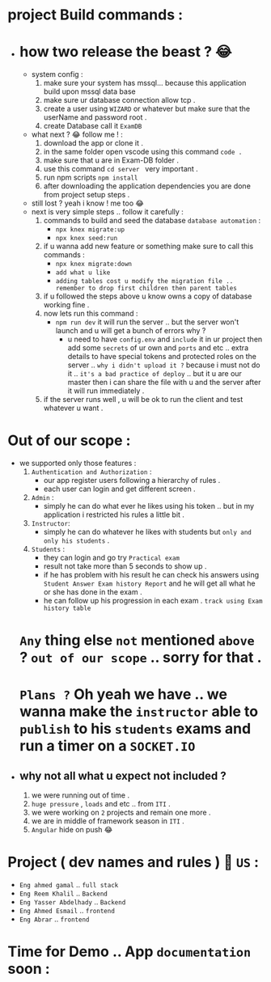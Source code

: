 # project Build commands : 
- # how two release the beast ? 😂
    - system config :
        1. make sure your system has mssql... because this application build upon mssql data base
        2. make sure ur database connection allow tcp .
        3. create a user using `WIZARD` or whatever but make sure that the userName and password root .
        4. create Database call it `ExamDB`
    - what next ? 😂 follow me ! :
        1. download the app or clone it .
        2. in the same folder open vscode using this command `code .`
        3. make sure that u are in Exam-DB folder .
        4. use this command `cd server ` very important .
        5. run npm scripts `npm install`
        6. after downloading the application dependencies you are done from project setup steps .
    - still lost ? yeah i know ! me too 😂
    - next is very simple steps .. follow it carefully : 
        1. commands to build and seed the database `database automation` : 
            - `npx knex migrate:up`
            - `npx knex seed:run`
        2. if u wanna add new feature or something make sure to call this commands : 
            - `npx knex migrate:down`
            - `add what u like `
            - `adding tables cost u modify the migration file .. remember to drop first children then parent tables`
        3. if u followed the steps above u know owns a copy of database working fine . 
        4. now lets run this command : 
            - `npm run dev` it will run the server .. but the server won't launch and u will get a bunch of errors why ? 
                - u need to have `config.env` and `include` it in ur project then add some `secrets` of ur own and `ports` and etc .. extra details to have special tokens and protected roles on the server .. `why i didn't upload it ?` because i must not do it .. `it's a bad practice of deploy` .. but it u are our master then i can share the file with u and the server after it will run immediately .
        5. if the server runs well , u will be ok to run the client and test whatever u want . 
# Out of our scope : 
- we supported only those features : 
    1. `Authentication and Authorization` :
        - our app register users following a hierarchy of rules . 
        - each user can login and get different screen .
    2. `Admin` : 
        - simply he can do what ever he likes using his token .. but in my application i restricted his rules a little bit .
    3. `Instructor`:
        - simply he can do whatever he likes with students but `only and only his students` . 
    4. `Students` :
        - they can login and go try `Practical exam`
        - result not take more than 5 seconds to show up . 
        - if he has problem with his result he can check his answers using `Student Answer Exam history Report` and he will get all what he or she has done in the exam . 
        - he can follow up his progression in each exam . `track using Exam history table`
    # `Any` thing else `not` mentioned `above` ? `out of our scope` .. sorry for that . 
    # `Plans ?` Oh yeah we have .. we wanna make the `instructor` able to `publish` to his `students` exams and run a timer on a `SOCKET.IO`
- ## why not all what u expect not included ? 
    1. we were running out of time . 
    2. `huge pressure` , `loads` and etc .. from `ITI` .
    3. we were working on `2` projects and remain one more . 
    4. we are in middle of framework season in `ITI` .
    5. `Angular` hide on push 😂
# Project ( dev names and rules )   📢 `US` : 
- `Eng ahmed gamal` .. `full stack`
- `Eng Reem Khalil` .. `Backend`
- `Eng Yasser Abdelhady` .. `Backend`
- `Eng Ahmed Esmail` .. `frontend`
- `Eng Abrar` .. `frontend`

# Time for Demo .. App `documentation` soon : 
